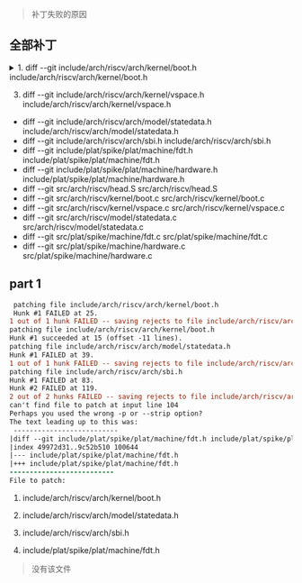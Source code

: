 > 补丁失败的原因

## 全部补丁

<details>
<summary>1. diff --git include/arch/riscv/arch/kernel/boot.h include/arch/riscv/arch/kernel/boot.h</summary>
 
 ```
 diff --git include/arch/riscv/arch/kernel/boot.h include/arch/riscv/arch/kernel/boot.h
index 053c1f3f..f597664e 100644
--- include/arch/riscv/arch/kernel/boot.h
+++ include/arch/riscv/arch/kernel/boot.h
@@ -25,12 +25,14 @@ cap_t create_unmapped_it_frame_cap(pptr_t pptr, bool_t use_large);
 cap_t create_mapped_it_frame_cap(cap_t pd_cap, pptr_t pptr, vptr_t vptr, asid_t asid, bool_t use_large, bool_t executable);
 
 void init_kernel(
-    paddr_t ui_p_reg_start,
-    paddr_t ui_p_reg_end,
-    sword_t pv_offset,
-    vptr_t  v_entry,
-    word_t hartid,
-    paddr_t dtb_output
+    uint64_t dummy,
+    paddr_t keystone_dram_base,
+    uint64_t keystone_dram_size,
+    paddr_t keystone_runtime_start,
+    paddr_t keystone_user_start,
+    paddr_t keystone_free_start,
+    vptr_t keystone_utm_ptr,
+    uint64_t keystone_utm_size
 );
 
 #endif
 ```
 
 </details>



3. diff --git include/arch/riscv/arch/kernel/vspace.h include/arch/riscv/arch/kernel/vspace.h
- diff --git include/arch/riscv/arch/model/statedata.h include/arch/riscv/arch/model/statedata.h
- diff --git include/arch/riscv/arch/sbi.h include/arch/riscv/arch/sbi.h
- diff --git include/plat/spike/plat/machine/fdt.h include/plat/spike/plat/machine/fdt.h
- diff --git include/plat/spike/plat/machine/hardware.h include/plat/spike/plat/machine/hardware.h
- diff --git src/arch/riscv/head.S src/arch/riscv/head.S
- diff --git src/arch/riscv/kernel/boot.c src/arch/riscv/kernel/boot.c
- diff --git src/arch/riscv/kernel/vspace.c src/arch/riscv/kernel/vspace.c
- diff --git src/arch/riscv/model/statedata.c src/arch/riscv/model/statedata.c
- diff --git src/plat/spike/machine/fdt.c src/plat/spike/machine/fdt.c
- diff --git src/plat/spike/machine/hardware.c src/plat/spike/machine/hardware.c


## part 1


```patch
 patching file include/arch/riscv/arch/kernel/boot.h
 Hunk #1 FAILED at 25.
1 out of 1 hunk FAILED -- saving rejects to file include/arch/riscv/arch/kernel/boot.h.rej
patching file include/arch/riscv/arch/kernel/boot.h
Hunk #1 succeeded at 15 (offset -11 lines).
patching file include/arch/riscv/arch/model/statedata.h
Hunk #1 FAILED at 39.
1 out of 1 hunk FAILED -- saving rejects to file include/arch/riscv/arch/model/statedata.h.rej
patching file include/arch/riscv/arch/sbi.h
Hunk #1 FAILED at 83.
Hunk #2 FAILED at 119.
2 out of 2 hunks FAILED -- saving rejects to file include/arch/riscv/arch/sbi.h.rej
can't find file to patch at input line 104
Perhaps you used the wrong -p or --strip option?
The text leading up to this was:
 --------------------------
|diff --git include/plat/spike/plat/machine/fdt.h include/plat/spike/plat/machine/fdt.h
|index 49972d31..9c52b510 100644
|--- include/plat/spike/plat/machine/fdt.h
|+++ include/plat/spike/plat/machine/fdt.h
--------------------------
File to patch: 
```

1. include/arch/riscv/arch/kernel/boot.h

2. include/arch/riscv/arch/model/statedata.h

3. include/arch/riscv/arch/sbi.h

4. include/plat/spike/plat/machine/fdt.h
> 没有该文件



